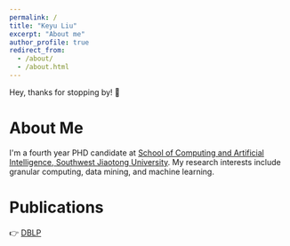 ```yaml
---
permalink: /
title: "Keyu Liu"
excerpt: "About me"
author_profile: true
redirect_from: 
  - /about/
  - /about.html
---
```


Hey, thanks for stopping by! 🥰

About Me
======
I'm a fourth year PHD candidate at [School of Computing and Artificial Intelligence, Southwest Jiaotong University](https://scai.swjtu.edu.cn/index.html). My research interests include granular computing, data mining, and machine learning.

Publications
======
👉 [DBLP](https://dblp.org/pid/205/0911.html)


